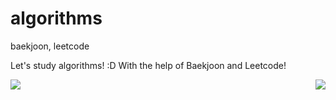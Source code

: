 # algorithms

baekjoon, leetcode

Let's study algorithms! :D
With the help of Baekjoon and Leetcode!

<div style="display: flex; justify-content: space-between; width: 100%;;">
<!--   <div>[![Solved.ac프로필](http://mazassumnida.wtf/api/generate_badge?boj=taewookim02)](https://solved.ac/taewookim02)</div> -->
  <img src="http://mazandi.herokuapp.com/api?handle=taewookim02&theme=warm"/>
  <img src="http://mazassumnida.wtf/api/generate_badge?boj=taewookim02"/>
</div>
